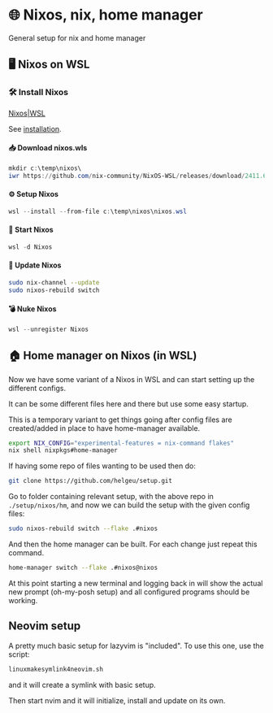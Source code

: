 # 🌐 Nixos, nix, home manager

General setup for nix and home manager

## 🖥️ Nixos on WSL

### 🛠️ Install Nixos

[Nixos|WSL](https://nix-community.github.io/NixOS-WSL/)

See [installation](https://nix-community.github.io/NixOS-WSL/install.html).

#### 📥 Download nixos.wls

```powershell
mkdir c:\temp\nixos\
iwr https://github.com/nix-community/NixOS-WSL/releases/download/2411.6.0/nixos.wsl -outfile c:\temp\nixos\nixos.wsl
```

#### ⚙️ Setup Nixos

```powershell
wsl --install --from-file c:\temp\nixos\nixos.wsl
```

#### 🚀 Start Nixos

```powershell
wsl -d Nixos
```

#### 🔄 Update Nixos

```bash
sudo nix-channel --update
sudo nixos-rebuild switch
```

#### 💣 Nuke Nixos

```powershell
wsl --unregister Nixos
```

## 🏠 Home manager on Nixos (in WSL)

Now we have some variant of a Nixos in WSL and can start setting up the different configs.

It can be some different files here and there but use some easy startup.

This is a temporary variant to get things going after config files are created/added in place to have home-manager available.


```bash
export NIX_CONFIG="experimental-features = nix-command flakes"
nix shell nixpkgs#home-manager
```

If having some repo of files wanting to be used then do:

```bash
git clone https://github.com/helgeu/setup.git
```
Go to folder containing relevant setup, with the above repo in ```./setup/nixos/hm```, and now we can build the setup with the given config files:

```bash
sudo nixos-rebuild switch --flake .#nixos
```

And then the home manager can be built. For each change just repeat this command.

```bash
home-manager switch --flake .#nixos@nixos
```

At this point starting a new terminal and logging back in will show the actual new prompt (oh-my-posh setup) and all configured programs should be working.

## Neovim setup

A pretty much basic setup for lazyvim is "included". To use this one, use the script:

```bash
linuxmakesymlink4neovim.sh
```

and it will create a symlink with basic setup.

Then start nvim and it will initialize, install and update on its own.
